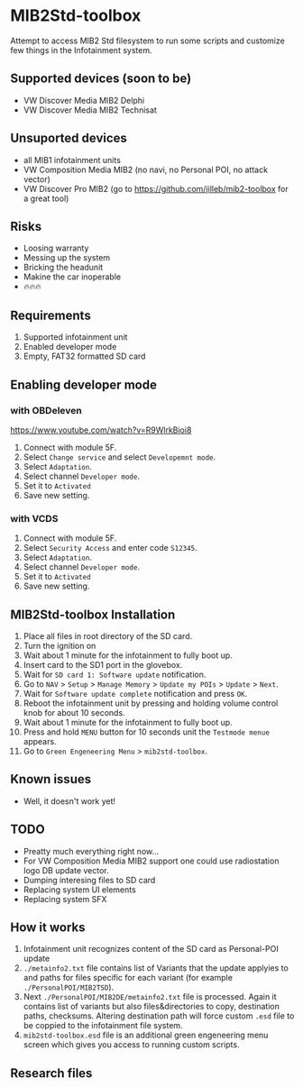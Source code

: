# MIB2Std-toolbox
Attempt to access MIB2 Std filesystem to run some scripts and customize few things in the Infotainment system.

## Supported devices (soon to be)
* VW Discover Media MIB2 Delphi
* VW Discover Media MIB2 Technisat

## Unsuported devices
* all MIB1 infotainment units
* VW Composition Media MIB2 (no navi, no Personal POI, no attack vector)
* VW Discover Pro MIB2 (go to https://github.com/jilleb/mib2-toolbox for a great tool)

## Risks
* Loosing warranty
* Messing up the system
* Bricking the headunit
* Makine the car inoperable
* 🔥🔥🔥

## Requirements
1. Supported infotainment unit
1. Enabled developer mode
1. Empty, FAT32 formatted SD card 

## Enabling developer mode
### with OBDeleven
https://www.youtube.com/watch?v=R9WlrkBioi8
1. Connect with module 5F.
1. Select `Change service` and select `Developemnt mode`.
1. Select `Adaptation`.
1. Select channel `Developer mode`.
1. Set it to `Activated`
1. Save new setting.

### with VCDS
1. Connect with module 5F.
1. Select `Security Access` and enter code `S12345`.
1. Select `Adaptation`.
1. Select channel `Developer mode`.
1. Set it to `Activated`
1. Save new setting.

## MIB2Std-toolbox Installation
1. Place all files in root directory of the SD card.
1. Turn the ignition on
1. Wait about 1 minute for the infotainment to fully boot up.
1. Insert card to the SD1 port in the glovebox.
1. Wait for `SD card 1: Software update` notification.
1. Go to `NAV` > `Setup` > `Manage Memory` > `Update my POIs` > `Update` > `Next`.
1. Wait for `Software update complete` notification and press `OK`.
1. Reboot the infotainment unit by pressing and holding volume control knob for about 10 seconds.
1. Wait about 1 minute for the infotainment to fully boot up.
1. Press and hold `MENU` button for 10 seconds unit the `Testmode menue` appears.
1. Go to `Green Engeneering Menu` > `mib2std-toolbox`.

## Known issues
* Well, it doesn't work yet!

## TODO
* Preatty much everything right now...
* For VW Composition Media MIB2 support one could use radiostation logo DB update vector.
* Dumping interesing files to SD card
* Replacing system UI elements
* Replacing system SFX

## How it works
1. Infotainment unit recognizes content of the SD card as Personal-POI update
1. `./metainfo2.txt` file contains list of Variants that the update applyies to and paths for files specific for each variant (for example `./PersonalPOI/MIB2TSD`).
1. Next `./PersonalPOI/MIB2DE/metainfo2.txt` file is processed. Again it contains list of variants but also files&directories to copy, destination paths, checksums. Altering destination path will force custom `.esd` file to be coppied to the infotainment file system.
1. `mib2std-toolbox.esd` file is an additional green engeneering menu screen which gives you access to running custom scripts.

## Research files
